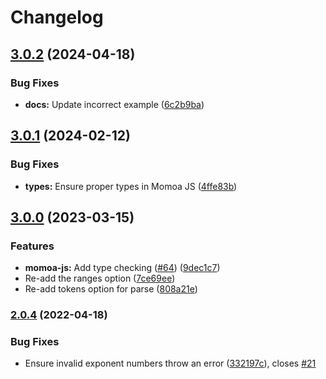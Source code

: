 # Changelog

## [3.0.2](https://github.com/humanwhocodes/momoa/compare/momoa-js-v3.0.1...momoa-js-v3.0.2) (2024-04-18)


### Bug Fixes

* **docs:** Update incorrect example ([6c2b9ba](https://github.com/humanwhocodes/momoa/commit/6c2b9ba49b82b61e6150d71d37af13c442a4aed6))

## [3.0.1](https://github.com/humanwhocodes/momoa/compare/momoa-js-v3.0.0...momoa-js-v3.0.1) (2024-02-12)


### Bug Fixes

* **types:** Ensure proper types in Momoa JS ([4ffe83b](https://github.com/humanwhocodes/momoa/commit/4ffe83bed82e7595f23434a4f2a647d6ff0ec3f8))

## [3.0.0](https://github.com/humanwhocodes/momoa/compare/momoa-js-v2.0.4...momoa-js-v3.0.0) (2023-03-15)


### Features

* **momoa-js:** Add type checking ([#64](https://github.com/humanwhocodes/momoa/issues/64)) ([9dec1c7](https://github.com/humanwhocodes/momoa/commit/9dec1c79810cacd08d407705b9270100dae1fd0b))
* Re-add the ranges option ([7ce69ee](https://github.com/humanwhocodes/momoa/commit/7ce69ee09193ded612f5d5522be6fc950230f516))
* Re-add tokens option for parse ([808a21e](https://github.com/humanwhocodes/momoa/commit/808a21e2a49f8982d47245b934b861e15dbb6d91))

### [2.0.4](https://www.github.com/humanwhocodes/momoa/compare/v2.0.3...v2.0.4) (2022-04-18)


### Bug Fixes

* Ensure invalid exponent numbers throw an error ([332197c](https://www.github.com/humanwhocodes/momoa/commit/332197cf61c4fae58b8a077c7268670cbca2d212)), closes [#21](https://www.github.com/humanwhocodes/momoa/issues/21)
